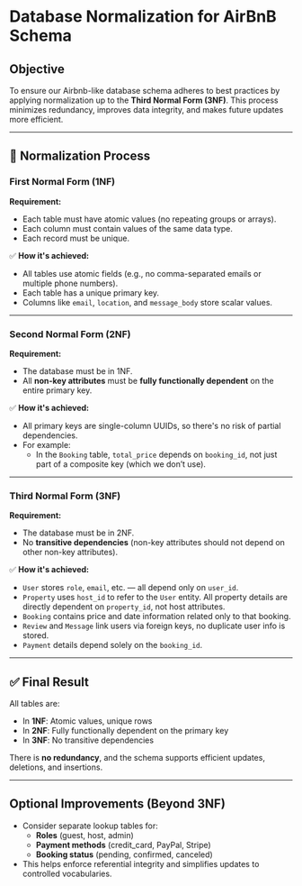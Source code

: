 # Database Normalization for AirBnB Schema

## Objective
To ensure our Airbnb-like database schema adheres to best practices by applying normalization up to the **Third Normal Form (3NF)**. This process minimizes redundancy, improves data integrity, and makes future updates more efficient.

---

## 🧠 Normalization Process

### First Normal Form (1NF)
**Requirement:** 
- Each table must have atomic values (no repeating groups or arrays).
- Each column must contain values of the same data type.
- Each record must be unique.

✅ **How it's achieved:**
- All tables use atomic fields (e.g., no comma-separated emails or multiple phone numbers).
- Each table has a unique primary key.
- Columns like `email`, `location`, and `message_body` store scalar values.

---

### Second Normal Form (2NF)
**Requirement:**
- The database must be in 1NF.
- All **non-key attributes** must be **fully functionally dependent** on the entire primary key.

✅ **How it's achieved:**
- All primary keys are single-column UUIDs, so there's no risk of partial dependencies.
- For example:
  - In the `Booking` table, `total_price` depends on `booking_id`, not just part of a composite key (which we don’t use).

---

### Third Normal Form (3NF)
**Requirement:**
- The database must be in 2NF.
- No **transitive dependencies** (non-key attributes should not depend on other non-key attributes).

✅ **How it's achieved:**
- `User` stores `role`, `email`, etc. — all depend only on `user_id`.
- `Property` uses `host_id` to refer to the `User` entity. All property details are directly dependent on `property_id`, not host attributes.
- `Booking` contains price and date information related only to that booking.
- `Review` and `Message` link users via foreign keys, no duplicate user info is stored.
- `Payment` details depend solely on the `booking_id`.

---

## ✅ Final Result

All tables are:
- In **1NF**: Atomic values, unique rows
- In **2NF**: Fully functionally dependent on the primary key
- In **3NF**: No transitive dependencies

There is **no redundancy**, and the schema supports efficient updates, deletions, and insertions.

---

## Optional Improvements (Beyond 3NF)
- Consider separate lookup tables for:
  - **Roles** (guest, host, admin)
  - **Payment methods** (credit_card, PayPal, Stripe)
  - **Booking status** (pending, confirmed, canceled)
- This helps enforce referential integrity and simplifies updates to controlled vocabularies.
